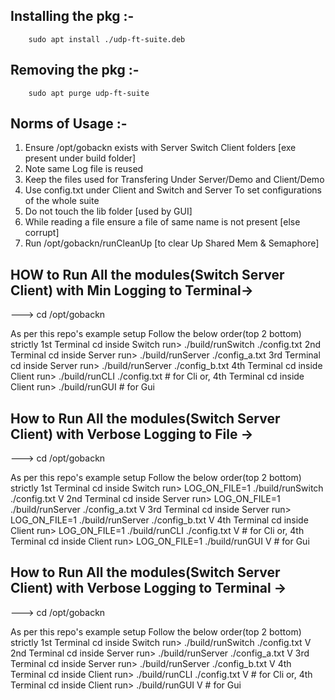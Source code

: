 ## Installing the pkg :-

        sudo apt install ./udp-ft-suite.deb

## Removing the pkg :-

        sudo apt purge udp-ft-suite

## Norms of Usage :-

1. Ensure /opt/gobackn exists with Server Switch Client folders [exe present under build folder]
2. Note same Log file is reused
3. Keep the files used for Transfering Under Server/Demo and Client/Demo
4. Use config.txt under Client and Switch and Server To set configurations of the whole suite
5. Do not touch the lib folder [used by GUI]
6. While reading a file ensure a file of same name is not present [else corrupt]
7. Run /opt/gobackn/runCleanUp [to clear Up Shared Mem & Semaphore] 


## HOW to Run All the modules(Switch Server Client) with Min Logging to Terminal->

---> cd /opt/gobackn <br>

   As per this repo's example setup Follow the below order(top 2 bottom) strictly
        1st Terminal cd inside Switch run>  ./build/runSwitch  ./config.txt
        2nd Terminal cd inside Server run>  ./build/runServer ./config_a.txt
        3rd Terminal cd inside Server run>  ./build/runServer ./config_b.txt
        4th Terminal cd inside Client run>  ./build/runCLI ./config.txt # for Cli or,
        4th Terminal cd inside Client run>  ./build/runGUI # for Gui

## How to Run All the modules(Switch Server Client) with Verbose Logging to File ->

---> cd /opt/gobackn <br>

   As per this repo's example setup Follow the below order(top 2 bottom) strictly
        1st Terminal cd inside Switch run>  LOG_ON_FILE=1 ./build/runSwitch  ./config.txt V
        2nd Terminal cd inside Server run>  LOG_ON_FILE=1 ./build/runServer ./config_a.txt V
        3rd Terminal cd inside Server run>  LOG_ON_FILE=1 ./build/runServer ./config_b.txt V
        4th Terminal cd inside Client run>  LOG_ON_FILE=1 ./build/runCLI ./config.txt V # for Cli or,
        4th Terminal cd inside Client run>  LOG_ON_FILE=1 ./build/runGUI V # for Gui

## How to Run All the modules(Switch Server Client) with Verbose Logging to Terminal ->

---> cd /opt/gobackn <br>

   As per this repo's example setup Follow the below order(top 2 bottom) strictly
        1st Terminal cd inside Switch run>  ./build/runSwitch  ./config.txt V
        2nd Terminal cd inside Server run>  ./build/runServer ./config_a.txt V
        3rd Terminal cd inside Server run>  ./build/runServer ./config_b.txt V
        4th Terminal cd inside Client run>  ./build/runCLI ./config.txt V # for Cli or,
        4th Terminal cd inside Client run>  ./build/runGUI V # for Gui
